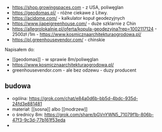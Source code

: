 - https://shop.growingspaces.com - z USA, poliwęglan
- https://geodomas.pl/ - różne ciekawe z Litwy. 
- https://acidome.com/ - kalkulator kopuł geodezyjnych
- https://www.jiapeigreenhouse.com/ - duże szklarnie z Chin
- https://allegrolokalnie.pl/oferta/kopula-geodezyjna?rep=1002117124 - 2500zł /1m - https://www.kosmicznaarchitekturaogrodowa.pl/
- https://pl.greenhousevendor.com/ - chinskie

Napisałem do:
- [[geodomas]] - w sprawie 8m/poliwęglan
- https://www.kosmicznaarchitekturaogrodowa.pl/
- greenhousevendor.com - ale bez odzewu - duzy producent

## budowa
- ogólna: https://grok.com/chat/e84a0d6b-bb5d-4bdc-935d-24fd3e881481
- materiał: [[sosna]] albo [[modrzew]]
- o średnicy 8m: https://grok.com/share/bGVnYWN5_71079f1b-806b-47f3-9c3d-77b161f53eda
- 